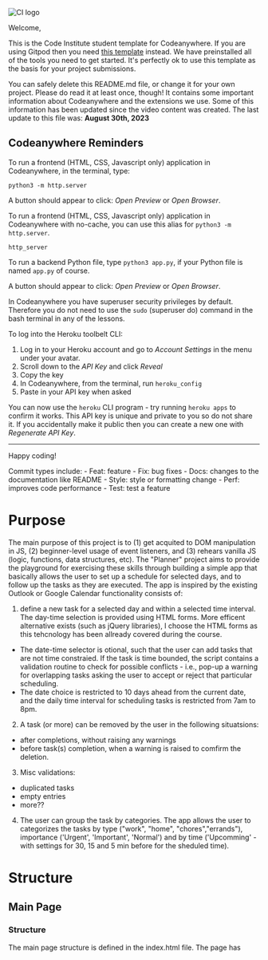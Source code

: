 ![CI logo](https://codeinstitute.s3.amazonaws.com/fullstack/ci_logo_small.png)

Welcome,

This is the Code Institute student template for Codeanywhere. If you are using Gitpod then you need [this template](https://github.com/Code-Institute-Org/gitpod-full-template) instead.  We have preinstalled all of the tools you need to get started. It's perfectly ok to use this template as the basis for your project submissions.

You can safely delete this README.md file, or change it for your own project. Please do read it at least once, though! It contains some important information about Codeanywhere and the extensions we use. Some of this information has been updated since the video content was created. The last update to this file was: **August 30th, 2023**

## Codeanywhere Reminders

To run a frontend (HTML, CSS, Javascript only) application in Codeanywhere, in the terminal, type:

`python3 -m http.server`

A button should appear to click: _Open Preview_ or _Open Browser_.

To run a frontend (HTML, CSS, Javascript only) application in Codeanywhere with no-cache, you can use this alias for `python3 -m http.server`.

`http_server`

To run a backend Python file, type `python3 app.py`, if your Python file is named `app.py` of course.

A button should appear to click: _Open Preview_ or _Open Browser_.

In Codeanywhere you have superuser security privileges by default. Therefore you do not need to use the `sudo` (superuser do) command in the bash terminal in any of the lessons.

To log into the Heroku toolbelt CLI:

1. Log in to your Heroku account and go to _Account Settings_ in the menu under your avatar.
2. Scroll down to the _API Key_ and click _Reveal_
3. Copy the key
4. In Codeanywhere, from the terminal, run `heroku_config`
5. Paste in your API key when asked

You can now use the `heroku` CLI program - try running `heroku apps` to confirm it works. This API key is unique and private to you so do not share it. If you accidentally make it public then you can create a new one with _Regenerate API Key_.

---

Happy coding!


Commit types include:
    - Feat: feature
    - Fix: bug fixes
    - Docs: changes to the documentation like README
    - Style: style or formatting change 
    - Perf: improves code performance
    - Test: test a feature


# Purpose
The main purpose of this project is to (1) get acquited to DOM manipulation in JS, (2) beginner-level usage of event listeners, and (3) rehears vanilla JS (logic, functions, data structures, etc).
The "Planner" project aims to provide the playground for exercising these skills through building a simple app that basically allows the user to set up a schedule for selected days, and to follow up the tasks as they are executed.
The app is inspired by the existing Outlook or Google Calendar functionality consists of: 
1. define a new task for a selected day and within a selected time interval. The day-time selection is provided using HTML forms. More efficent alternative exists (such as jQuery libraries), I choose the HTML forms as this tehcnology has been allready covered during the course. 
- The date-time selector is otional, such that the user can add tasks that are not time constraied. If the task is time bounded, the script contains a validation routine to check for possible conflicts - i.e., pop-up a warning for overlapping tasks asking the user to accept or reject that particular scheduling.
- The date choice is restricted to 10 days ahead from the current date, and the daily time interval for scheduling tasks is restricted from 7am to 8pm.
2. A task (or more) can be removed by the user in the following situatsions:
- after completions, without raising any warnings
- before task(s) completion, when a warning is raised to comfirm the deletion.   
3. Misc validations:
- duplicated tasks
- empty entries
- more??
4. The user can group the task by categories. The app allows the user to categorizes the tasks by type ("work", "home", "chores","errands"), importance ('Urgent', 'Important', 'Normal') and by time ('Upcomming' - with settings for 30, 15 and 5 min before for the sheduled time).

# Structure

## Main Page
### Structure
The main page structure is defined in the index.html file. The page has   



